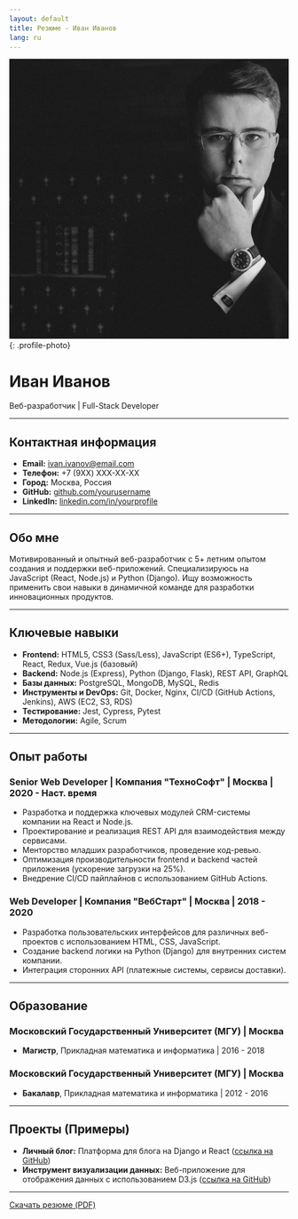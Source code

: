 ```yaml
---
layout: default
title: Резюме - Иван Иванов
lang: ru
---
```


![Фото Ивана Иванова](../assets/images/photo.jpg){: .profile-photo}

# Иван Иванов
Веб-разработчик | Full-Stack Developer

---

## Контактная информация
*   **Email:** [ivan.ivanov@email.com](mailto:ivan.ivanov@email.com)
*   **Телефон:** +7 (9XX) XXX-XX-XX
*   **Город:** Москва, Россия
*   **GitHub:** [github.com/yourusername](https://github.com/yourusername)
*   **LinkedIn:** [linkedin.com/in/yourprofile](https://linkedin.com/in/yourprofile)

---

## Обо мне
Мотивированный и опытный веб-разработчик с 5+ летним опытом создания и поддержки веб-приложений. Специализируюсь на JavaScript (React, Node.js) и Python (Django). Ищу возможность применить свои навыки в динамичной команде для разработки инновационных продуктов.

---

## Ключевые навыки
*   **Frontend:** HTML5, CSS3 (Sass/Less), JavaScript (ES6+), TypeScript, React, Redux, Vue.js (базовый)
*   **Backend:** Node.js (Express), Python (Django, Flask), REST API, GraphQL
*   **Базы данных:** PostgreSQL, MongoDB, MySQL, Redis
*   **Инструменты и DevOps:** Git, Docker, Nginx, CI/CD (GitHub Actions, Jenkins), AWS (EC2, S3, RDS)
*   **Тестирование:** Jest, Cypress, Pytest
*   **Методологии:** Agile, Scrum

---

## Опыт работы

### Senior Web Developer | Компания "ТехноСофт" | Москва | 2020 - Наст. время
*   Разработка и поддержка ключевых модулей CRM-системы компании на React и Node.js.
*   Проектирование и реализация REST API для взаимодействия между сервисами.
*   Менторство младших разработчиков, проведение код-ревью.
*   Оптимизация производительности frontend и backend частей приложения (ускорение загрузки на 25%).
*   Внедрение CI/CD пайплайнов с использованием GitHub Actions.

### Web Developer | Компания "ВебСтарт" | Москва | 2018 - 2020
*   Разработка пользовательских интерфейсов для различных веб-проектов с использованием HTML, CSS, JavaScript.
*   Создание backend логики на Python (Django) для внутренних систем компании.
*   Интеграция сторонних API (платежные системы, сервисы доставки).

---

## Образование

### Московский Государственный Университет (МГУ) | Москва
*   **Магистр**, Прикладная математика и информатика | 2016 - 2018
### Московский Государственный Университет (МГУ) | Москва
*   **Бакалавр**, Прикладная математика и информатика | 2012 - 2016

---

## Проекты (Примеры)
*   **Личный блог:** Платформа для блога на Django и React ([ссылка на GitHub](https://github.com/yourusername/blog-project))
*   **Инструмент визуализации данных:** Веб-приложение для отображения данных с использованием D3.js ([ссылка на GitHub](https://github.com/yourusername/data-viz-tool))

---

<a href="../resume_ru.pdf" class="download-btn" download>Скачать резюме (PDF)</a>